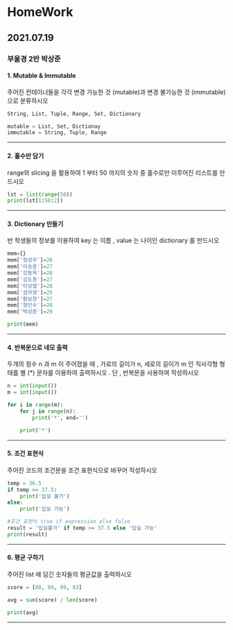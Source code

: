 # HomeWork

## 2021.07.19
### 부울경 2반 박상준

#### 1. Mutable & Immutable

주어진 컨테이너들을 각각 변경 가능한 것 (mutable)과 변경 불가능한 것 (immutable)으로
분류하시오

``` python
String, List, Tuple, Range, Set, Dictionary

mutable = List, Set, Dictionay
immutable = String, Tuple, Range
```

---

#### 2. 홀수만 담기

range와 slicing 을 활용하여 1 부터 50 까지의 숫자 중 홀수로만 이루어진 리스트를
만드시오

```python
lst = list(range(50))
print(lst[1:50:2])
```

---

#### 3. Dictionary 만들기

반 학생들의 정보를 이용하여 key 는 이름 , value 는 나이인 dictionary 를 만드시오

```python
mem={}
mem['정성우']=26
mem['이승훈']=27
mem['강동옥']=28
mem['김도훈']=27
mem['이상엽']=28
mem['성아영']=25
mem['황보창']=27
mem['정인수']=28
mem['박상준']=29

print(mem)
```
---

#### 4. 반복문으로 네모 출력

두개의 정수 n 과 m 이 주어졌을 때 , 가로의 길이가 n, 세로의 길이가 m 인 직사각형 형태를
별 (*) 문자를 이용하여 출력하시오 . 단 , 반복문을 사용하여 작성하시오

```python
n = int(input())
m = int(input())

for i in range(m):
    for j in range(n):
        print('*', end='')

    print('*')
```
---

#### 5. 조건 표현식

주어진 코드의 조건문을 조건 표현식으로 바꾸어 작성하시오

```python
temp = 36.5
if temp >= 37.5:
    print('입실 불가')
else:
    print('입실 가능')

#조건 표현식 true if expression else false
result = '입실불가' if temp >= 37.5 else '입실 가능'
print(result)
```
---

#### 6. 평균 구하기

주어진 list 에 담긴 숫자들의 평균값을 출력하시오

```python
score = [80, 89, 99, 83]

avg = sum(score) / len(score)

print(avg)
```
---

